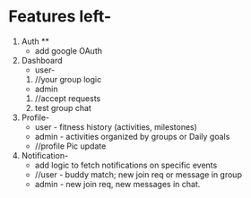 # Features left- 
1. Auth **
    - add google OAuth
2. Dashboard
    - user- 
    1. //your group logic
    - admin
    1. //accept requests
    2. test group chat
3. Profile-
      - user - fitness history (activities, milestones)
      - admin - activities organized by groups or Daily goals
      - //profile Pic update
5. Notification-
    - add logic to fetch notifications on specific events
    - //user - buddy match; new join req or message in group
    - admin - new join req, new messages in chat.